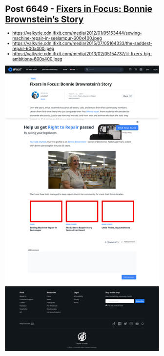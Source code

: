 # Post 6649 - [Fixers in Focus: Bonnie Brownstein&#8217;s Story](https://www.ifixit.com/News/6649/fixers-in-focus)

- https://valkyrie.cdn.ifixit.com/media/2012/01/05153444/sewing-machine-repair-in-seelampur-600x400.jpeg
- https://valkyrie.cdn.ifixit.com/media/2015/07/05164333/the-saddest-repair-600x400.jpeg
- https://valkyrie.cdn.ifixit.com/media/2013/02/05154737/lil-fixers-big-ambitions-600x400.jpeg

![screencap](screenshots/d848f5e4-81b5-4d65-b206-adebaaac0d78.png)
